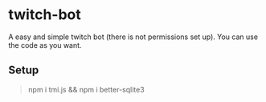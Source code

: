 # twitch-bot
A easy and simple twitch bot (there is not permissions set up). You can use the code as you want.

## Setup
> npm i tmi.js && npm i better-sqlite3
